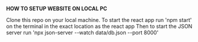 **HOW TO SETUP WEBSITE ON LOCAL PC**

Clone this repo on your local machine.
To start the react app run 'npm start' on the terminal in the exact location as the react app
Then to start the JSON server run 'npx json-server --watch data/db.json --port 8000'

